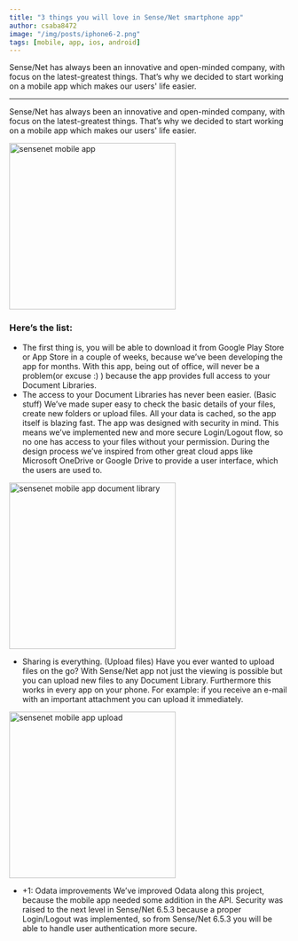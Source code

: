 ```yaml
---
title: "3 things you will love in Sense/Net smartphone app"
author: csaba8472
image: "/img/posts/iphone6-2.png"
tags: [mobile, app, ios, android] 
---
```


Sense/Net has always been an innovative and open-minded company, with focus on the latest-greatest things. That’s why we decided to start working on a mobile app which makes our users' life easier.

---

Sense/Net has always been an innovative and open-minded company, with focus on the latest-greatest things. That’s why we decided to start working on a mobile app which makes our users' life easier.

 <img src="http://download.sensenet.com/BlogPostImages/mobileapp1/Screenshot_2016-02-17-16-44-20.png" alt="sensenet mobile app" style="width: 300px;"/>

### Here’s the list:

-   The first thing is, you will be able to download it from Google Play Store or App Store in a couple of weeks, because we’ve been developing the app for months. With this app, being out of office, will never be a problem(or excuse :) ) because the app provides full access to your Document Libraries.
-   The access to your Document Libraries has never been easier. (Basic stuff)
We’ve made super easy to check the basic details of your files, create new folders or upload files. All your data is cached, so the app itself is blazing fast. The app was designed with security in mind. This means we’ve implemented new and more secure Login/Logout flow, so no one has access to your files without your permission. During the design process we’ve inspired from other great cloud apps like Microsoft OneDrive or Google Drive to provide a user interface, which the users are used to.


<img src="http://download.sensenet.com/BlogPostImages/mobileapp1/Screenshot_2016-02-17-16-43-30.png" alt="sensenet mobile app document library" style="width: 300px;"/>

-   Sharing is everything. (Upload files)
Have you ever wanted to upload files on the go? With Sense/Net app not just the viewing is possible but you can upload new files to any Document Library. Furthermore this works in every app on your phone. For example: if you receive an e-mail with an important attachment you can upload it immediately.

<img src="http://download.sensenet.com/BlogPostImages/mobileapp1/Screenshot_2016-02-17-16-44-52.png" alt="sensenet mobile app upload" style="width: 300px;"/>

-   +1: Odata improvements
We’ve improved Odata along this project, because the mobile app needed some addition in the API. Security was raised to the next level in Sense/Net 6.5.3 because a proper Login/Logout was implemented, so from Sense/Net 6.5.3 you will be able to handle user authentication more secure.

